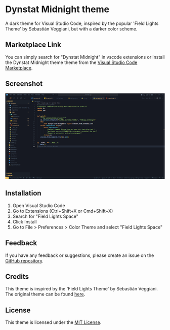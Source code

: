 # Dynstat Midnight theme

A dark theme for Visual Studio Code, inspired by the popular 'Field Lights Theme' by Sebastián Veggiani, but with a darker color scheme.
## Marketplace Link

You can simply search for "Dynstat Midnight" in vscode extensions or install the Dynstat Midnight theme theme from the [Visual Studio Code Marketplace](https://marketplace.visualstudio.com/items?itemName=dynstat.dynstat-midnight).

## Screenshot

![Dynstat Midnight Theme Screenshot](https://raw.githubusercontent.com/dynstat/Dynstat-Midnight-vscode-theme/main/screenshot1.png)


## Installation

1. Open Visual Studio Code
2. Go to Extensions (Ctrl+Shift+X or Cmd+Shift+X)
3. Search for "Field Lights Space"
4. Click Install
5. Go to File > Preferences > Color Theme and select "Field Lights Space"

## Feedback

If you have any feedback or suggestions, please create an issue on the [GitHub repository](https://github.com/dynstat/Dynstat-Midnight-vscode-theme/issues).

## Credits

This theme is inspired by the 'Field Lights Theme' by Sebastián Veggiani. The original theme can be found [here](https://marketplace.visualstudio.com/items?itemName=sveggiani.vscode-field-lights).

## License

This theme is licensed under the [MIT License](https://opensource.org/licenses/MIT).

